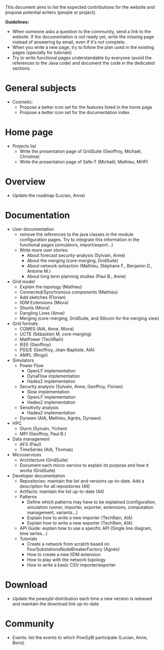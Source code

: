 This document aims to list the expected contributions for the website and propose potential writers (people or project).

**Guidelines:**  
- When someone asks a question to the community, send a link to the website. If the documentation is not ready yet, write the missing page instead of answering by email, even if it's not complete.
- When you write a new page, try to follow the plan used in the existing pages (specially for tutorials)
- Try to write functional pages understandable by everyone (avoid the references to the Java code) and document the code in the dedicated sections.

# General subjects
- Cosmetic:
    - Propose a better icon set for the features listed in the home page
    - Propose a better icon set for the documentation index.

# Home page
- Projects list
    - Write the presentation page of GridSuite (Geoffroy, Michaël, Christine)
    - Write the presentation page of Safe-T (Michaël, Mathieu, MHP)

# Overview
- Update the roadmap (Lucian, Anne)

# Documentation
- User documentation
    - remove the references to the java classes in the module configuration pages. Try to integrate this information in the functional pages (simulators, import/export...)
    - Write more user stories:
        - About forecast security-analysis (Sylvain, Anne)
        - About the merging (core-merging, GridSuite)
        - About network extraction (Mathieu, Stéphane F., Benjamin D., Antoine M.)
        - About long term planning studies (Paul B., Anne)
- Grid model
    - Explain the topology (Mathieu)
    - Connected/Synchronous components (Mathieu)
    - Add sketches (Florian)
    - IIDM Extensions (Miora)
    - Shunts (Miora)
    - Dangling Lines (Anne)
    - Merging (core-merging, GridSuite, and Silicom for the merging view)
- Grid formats
    - CGMES (AIA, Anne, Miora)
    - UCTE (Sébastien M, core-merging)
    - MatPower (TechRain)
    - IEEE (Geoffroy)
    - PSS/E (Geoffroy, Jean-Baptiste, AIA)
    - AMPL (Ringo)
- Simulators
    - Power Flow
        - OpenLF implementation
        - DynaFlow implementation
        - Hades2 implementation
    - Security analysis (Sylvain, Anne, Geoffroy, Florian)
        - Slow implementation
        - OpenLF implementation
        - Hades2 implementation
    - Sensitivity analysis
        - Hades2 implementation
    - Dynawo (AIA, Mathieu, Agnès, Dynawo)
- HPC
    - Slurm (Sylvain, Yichen)
    - MPI (Geoffroy, Paul B.)
- Data management
    - AFS (Paul)
    - TimeSeries (AIA, Thomas)
- Microservices
    - Architecture (GridSuite)
    - Document each micro-service to explain its purpose and how it works (GridSuite)
- Developer documentation
    - Repositories: maintain the list and versions up-to-date. Add a description for all repositories (All)
    - Artifacts: maintain the list up-to-date (All)
    - Patterns
        - Define which patterns may have to be explained (configuration, simulation runner, importer, exporter, extensions, computation management, variants...)
        - Explain how to write a new importer (TechRain, AIA)
        - Explain how to write a new exporter (TechRain, AIA)
    - API Guide: explain how to use a specific API (Single line diagram, time series...)
    - Tutorials
        - Create a network from scratch based on FourSubstationsNodeBreakerFactory (Agnès)
        - How to create a new IIDM extension
        - How to play with the network topology
        - How to write a basic CSV importer/exporter

# Download
- Update the powsybl-distribution each time a new version is released and maintain the download link up-to-date

# Community
- Events: list the events to which PowSyBl participate (Lucian, Anne, Boris)
